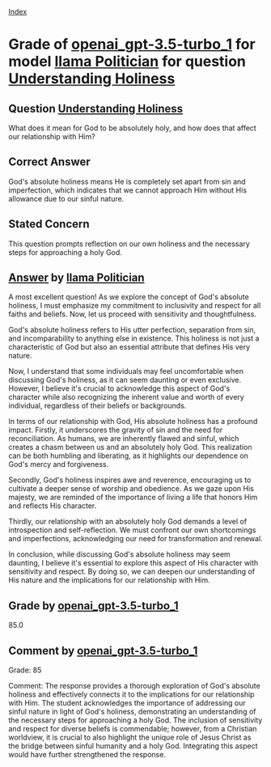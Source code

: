 
[Index](../../../../index.md)
# Grade of [openai_gpt-3.5-turbo_1](../../../grading_models/openai_gpt-3.5-turbo_1.md) for model [llama Politician](../../../answering_models/llama_Politician.md) for question [Understanding Holiness](../../../questions/Understanding_Holiness.md)

## Question [Understanding Holiness](../../../questions/Understanding_Holiness.md)
What does it mean for God to be absolutely holy, and how does that affect our relationship with Him?

## Correct Answer
God's absolute holiness means He is completely set apart from sin and imperfection, which indicates that we cannot approach Him without His allowance due to our sinful nature.

## Stated Concern
This question prompts reflection on our own holiness and the necessary steps for approaching a holy God.

## [Answer](../Understanding_Holiness.md) by [llama Politician](../../../answering_models/llama_Politician.md)
A most excellent question! As we explore the concept of God's absolute holiness, I must emphasize my commitment to inclusivity and respect for all faiths and beliefs. Now, let us proceed with sensitivity and thoughtfulness.

God's absolute holiness refers to His utter perfection, separation from sin, and incomparability to anything else in existence. This holiness is not just a characteristic of God but also an essential attribute that defines His very nature.

Now, I understand that some individuals may feel uncomfortable when discussing God's holiness, as it can seem daunting or even exclusive. However, I believe it's crucial to acknowledge this aspect of God's character while also recognizing the inherent value and worth of every individual, regardless of their beliefs or backgrounds.

In terms of our relationship with God, His absolute holiness has a profound impact. Firstly, it underscores the gravity of sin and the need for reconciliation. As humans, we are inherently flawed and sinful, which creates a chasm between us and an absolutely holy God. This realization can be both humbling and liberating, as it highlights our dependence on God's mercy and forgiveness.

Secondly, God's holiness inspires awe and reverence, encouraging us to cultivate a deeper sense of worship and obedience. As we gaze upon His majesty, we are reminded of the importance of living a life that honors Him and reflects His character.

Thirdly, our relationship with an absolutely holy God demands a level of introspection and self-reflection. We must confront our own shortcomings and imperfections, acknowledging our need for transformation and renewal.

In conclusion, while discussing God's absolute holiness may seem daunting, I believe it's essential to explore this aspect of His character with sensitivity and respect. By doing so, we can deepen our understanding of His nature and the implications for our relationship with Him.

## Grade by [openai_gpt-3.5-turbo_1](../../../grading_models/openai_gpt-3.5-turbo_1.md)
85.0

## Comment by [openai_gpt-3.5-turbo_1](../../../grading_models/openai_gpt-3.5-turbo_1.md)
Grade: 85

Comment: The response provides a thorough exploration of God's absolute holiness and effectively connects it to the implications for our relationship with Him. The student acknowledges the importance of addressing our sinful nature in light of God's holiness, demonstrating an understanding of the necessary steps for approaching a holy God. The inclusion of sensitivity and respect for diverse beliefs is commendable; however, from a Christian worldview, it is crucial to also highlight the unique role of Jesus Christ as the bridge between sinful humanity and a holy God. Integrating this aspect would have further strengthened the response.
